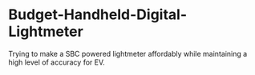 # Budget-Handheld-Digital-Lightmeter
Trying to make a SBC powered lightmeter affordably while maintaining a high level of accuracy for EV.
